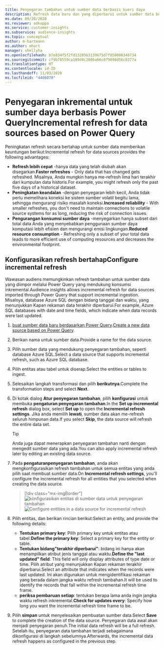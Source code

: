 ```yaml
---
title: Penyegaran tambahan untuk sumber data berbasis kueri daya
description: Refresh data baru dan yang diperbarui untuk sumber data besar berdasarkan Power Query.
ms.date: 09/28/2020
ms.reviewer: adkuppa
ms.service: customer-insights
ms.subservice: audience-insights
ms.topic: conceptual
author: m-hartmann
ms.author: mhart
manager: shellyha
ms.openlocfilehash: b7e834f5f2fd1328563139675d7f850008348734
ms.sourcegitcommit: cf9b78559ca189d4c2086a66c879098d56c0377a
ms.translationtype: HT
ms.contentlocale: id-ID
ms.lasthandoff: 11/03/2020
ms.locfileid: "4406070"
---
```

# <a name="incremental-refresh-for-data-sources-based-on-power-query"></a><span data-ttu-id="ed5ec-103">Penyegaran inkremental untuk sumber daya berbasis Power Query</span><span class="sxs-lookup"><span data-stu-id="ed5ec-103">Incremental refresh for data sources based on Power Query</span></span>

<span data-ttu-id="ed5ec-104">Peningkatan refresh secara bertahap untuk sumber data memberikan keuntungan berikut:</span><span class="sxs-lookup"><span data-stu-id="ed5ec-104">Incremental refresh for data sources provides the following advantages:</span></span>

- <span data-ttu-id="ed5ec-105">**Refresh lebih cepat** -hanya data yang telah diubah akan disegarkan.</span><span class="sxs-lookup"><span data-stu-id="ed5ec-105">**Faster refreshes** - Only data that has changed gets refreshed.</span></span> <span data-ttu-id="ed5ec-106">Misalnya, Anda mungkin hanya me-refresh lima hari terakhir dari kumpulan data historis.</span><span class="sxs-lookup"><span data-stu-id="ed5ec-106">For example, you might refresh only the past five days of a historical dataset.</span></span>
- <span data-ttu-id="ed5ec-107">**Peningkatan keandalan** -dengan penyegaran lebih kecil, Anda tidak perlu memelihara koneksi ke sistem sumber volatil begitu lama, sehingga mengurangi risiko masalah koneksi.</span><span class="sxs-lookup"><span data-stu-id="ed5ec-107">**Increased reliability** - With smaller refreshes, you don't need to maintain connections to volatile source systems for as long, reducing the risk of connection issues.</span></span>
- <span data-ttu-id="ed5ec-108">**Pengurangan konsumsi sumber daya** -menyegarkan hanya subset dari total data Anda yang menyebabkan penggunaan sumber daya komputasi lebih efisien dan mengurangi emisi lingkungan.</span><span class="sxs-lookup"><span data-stu-id="ed5ec-108">**Reduced resource consumption** - Refreshing only a subset of your total data leads to more efficient use of computing resources and decreases the environmental footprint.</span></span>

## <a name="configure-incremental-refresh"></a><span data-ttu-id="ed5ec-109">Konfigurasikan refresh bertahap</span><span class="sxs-lookup"><span data-stu-id="ed5ec-109">Configure incremental refresh</span></span>

<span data-ttu-id="ed5ec-110">Wawasan audiens memungkinkan refresh tambahan untuk sumber data yang diimpor melalui Power Query yang mendukung konsumsi inkremental.</span><span class="sxs-lookup"><span data-stu-id="ed5ec-110">Audience insights allows incremental refresh for data sources imported through Power Query that support incremental ingestion.</span></span> <span data-ttu-id="ed5ec-111">Misalnya, database Azure SQL dengan bidang tanggal dan waktu, yang menunjukkan Kapan rekaman data terakhir diperbarui.</span><span class="sxs-lookup"><span data-stu-id="ed5ec-111">For example, Azure SQL databases with date and time fields, which indicate when data records were last updated.</span></span>

1. <span data-ttu-id="ed5ec-112">[buat sumber data baru berdasarkan Power Query](connect-power-query.md).</span><span class="sxs-lookup"><span data-stu-id="ed5ec-112">[Create a new data source based on Power Query](connect-power-query.md).</span></span>

1. <span data-ttu-id="ed5ec-113">Berikan nama untuk sumber data.</span><span class="sxs-lookup"><span data-stu-id="ed5ec-113">Provide a name for the data source.</span></span>

1. <span data-ttu-id="ed5ec-114">Pilih sumber data yang mendukung penyegaran tambahan, seperti database Azure SQL.</span><span class="sxs-lookup"><span data-stu-id="ed5ec-114">Select a data source that supports incremental refresh, such as Azure SQL database.</span></span>

1. <span data-ttu-id="ed5ec-115">Pilih entitas atau tabel untuk diserap.</span><span class="sxs-lookup"><span data-stu-id="ed5ec-115">Select the entities or tables to ingest.</span></span>

1. <span data-ttu-id="ed5ec-116">Selesaikan langkah transformasi dan pilih **berikutnya**.</span><span class="sxs-lookup"><span data-stu-id="ed5ec-116">Complete the transformation steps and select **Next**.</span></span>

1. <span data-ttu-id="ed5ec-117">Di kotak dialog **Atur penyegaran tambahan**, pilih **konfigurasi** untuk membuka **pengaturan penyegaran tambahan**.</span><span class="sxs-lookup"><span data-stu-id="ed5ec-117">In the **Set up incremental refresh** dialog box, select **Set up** to open the **Incremental refresh settings**.</span></span> <span data-ttu-id="ed5ec-118">Jika anda memilih **lewati**, sumber data akan me-refresh seluruh himpunan data.</span><span class="sxs-lookup"><span data-stu-id="ed5ec-118">If you select **Skip**, the data source will refresh the entire data set.</span></span>
   > [!TIP]
   > <span data-ttu-id="ed5ec-119">Anda juga dapat menerapkan penyegaran tambahan nanti dengan mengedit sumber data yang ada.</span><span class="sxs-lookup"><span data-stu-id="ed5ec-119">You can also apply incremental refresh later by editing an existing data source.</span></span>

1. <span data-ttu-id="ed5ec-120">Pada **pengaturanpenyegaran tambahan**, anda akan mengkonfigurasikan refresh tambahan untuk semua entitas yang anda pilih saat membuat sumber data.</span><span class="sxs-lookup"><span data-stu-id="ed5ec-120">On **Incremental refresh settings**, you'll configure the incremental refresh for all entities that you selected when creating the data source.</span></span>

   > [!div class="mx-imgBorder"]
   > <span data-ttu-id="ed5ec-121">![konfigurasikan entitas di sumber data untuk penyegaran tambahan](media/incremental-refresh-settings.png "konfigurasikan entitas di sumber data untuk penyegaran tambahan")</span><span class="sxs-lookup"><span data-stu-id="ed5ec-121">![Configure entities in a data source for incremental refresh](media/incremental-refresh-settings.png "Configure entities in a data source for incremental refresh")</span></span>

1. <span data-ttu-id="ed5ec-122">Pilih entitas, dan berikan rincian berikut:</span><span class="sxs-lookup"><span data-stu-id="ed5ec-122">Select an entity, and provide the following details:</span></span>

   - <span data-ttu-id="ed5ec-123">**Tentukan primary key**: Pilih primary key untuk entitas atau tabel.</span><span class="sxs-lookup"><span data-stu-id="ed5ec-123">**Define the primary key**: Select a primary key for the entity or table.</span></span>
   - <span data-ttu-id="ed5ec-124">**Tentukan bidang"terakhir diperbarui"**: bidang ini hanya akan menampilkan atribut jenis tanggal atau waktu.</span><span class="sxs-lookup"><span data-stu-id="ed5ec-124">**Define the "last updated" field**: This field will only display attributes of type date or time.</span></span> <span data-ttu-id="ed5ec-125">Pilih atribut yang menunjukkan Kapan rekaman terakhir diperbarui.</span><span class="sxs-lookup"><span data-stu-id="ed5ec-125">Select an attribute that indicates when the records were last updated.</span></span> <span data-ttu-id="ed5ec-126">Ini akan digunakan untuk mengidentifikasi rekaman yang berada dalam jangka waktu refresh tambahan.</span><span class="sxs-lookup"><span data-stu-id="ed5ec-126">It will be used to identify the records that fall within the incremental refresh time frame.</span></span>
   - <span data-ttu-id="ed5ec-127">**periksa pembaruan setiap**: tentukan berapa lama anda ingin jangka waktu refresh inkremental.</span><span class="sxs-lookup"><span data-stu-id="ed5ec-127">**Check for updates every**: Specify how long you want the incremental refresh time frame to be.</span></span>

1. <span data-ttu-id="ed5ec-128">Pilih **simpan** untuk menyelesaikan pembuatan sumber data.</span><span class="sxs-lookup"><span data-stu-id="ed5ec-128">Select **Save** to complete the creation of the data source.</span></span> <span data-ttu-id="ed5ec-129">Penyegaran data awal akan menjadi penyegaran penuh.</span><span class="sxs-lookup"><span data-stu-id="ed5ec-129">The initial data refresh will be a full refresh.</span></span> <span data-ttu-id="ed5ec-130">Setelah itu, penyegaran data tambahan terjadi sebagaimana dikonfigurasi di langkah sebelumnya.</span><span class="sxs-lookup"><span data-stu-id="ed5ec-130">Afterwards, the incremental data refresh happens as configured in the previous step.</span></span>
